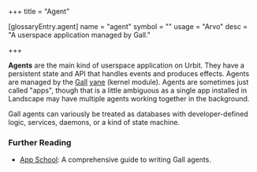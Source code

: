 +++
title = "Agent"

[glossaryEntry.agent]
name = "agent"
symbol = ""
usage = "Arvo"
desc = "A userspace application managed by Gall."

+++

**Agents** are the main kind of userspace application on Urbit. They have a persistent state and API that handles events and produces effects. Agents are managed by the [Gall](/glossary/gall) [vane](/glossary/vane) (kernel module). Agents are sometimes just called "apps", though that is a little ambiguous as a single app installed in Landscape may have multiple agents working together in the background.

Gall agents can variously be treated as databases with developer-defined logic, services, daemons, or a kind of state machine.

### Further Reading

- [App School](/courses/app-school): A comprehensive guide to writing Gall agents.
